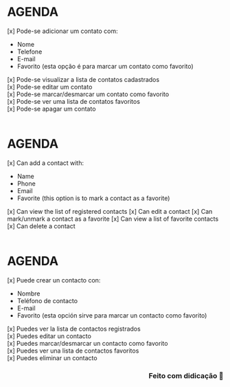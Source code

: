 # AGENDA

[x] Pode-se adicionar um contato com:

- Nome
- Telefone
- E-mail
- Favorito (esta opção é para marcar um contato como favorito)

[x] Pode-se visualizar a lista de contatos cadastrados <br>
[x] Pode-se editar um contato <br>
[x] Pode-se marcar/desmarcar um contato como favorito <br>
[x] Pode-se ver uma lista de contatos favoritos <br>
[x] Pode-se apagar um contato
</br></br>

# AGENDA

[x] Can add a contact with:

- Name
- Phone
- Email
- Favorite (this option is to mark a contact as a favorite)

[x] Can view the list of registered contacts
[x] Can edit a contact
[x] Can mark/unmark a contact as a favorite
[x] Can view a list of favorite contacts
[x] Can delete a contact
</br></br>

# AGENDA

[x] Puede crear un contacto con:

- Nombre
- Teléfono de contacto
- E-mail
- Favorito (esta opción sirve para marcar un contacto como favorito)

[x] Puedes ver la lista de contactos registrados <br>
[x] Puedes editar un contacto <br>
[x] Puedes marcar/desmarcar un contacto como favorito <br>
[x] Puedes ver una lista de contactos favoritos <br>
[x] Puedes eliminar un contacto

<h3 align="right">Feito com didicação 🦅</h3>
